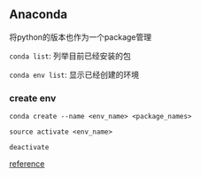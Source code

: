 ## Anaconda

将python的版本也作为一个package管理

`conda list`: 列举目前已经安装的包

`conda env list`: 显示已经创建的环境

### create env
`conda create --name <env_name> <package_names>`

`source activate <env_name>`

`deactivate`

[reference](https://zhuanlan.zhihu.com/p/32925500)
